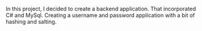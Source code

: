 In this project, I decided to create a backend application. That incorporated C# and MySql. Creating a username and password application with a bit of hashing and salting.
